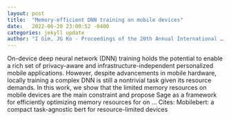 ```yaml
---
layout: post
title:  "Memory-efficient DNN training on mobile devices"
date:   2022-06-20 23:00:52 -0400
categories: jekyll update
author: "I Gim, JG Ko - Proceedings of the 20th Annual International …, 2022"
---
```

On-device deep neural network (DNN) training holds the potential to enable a rich set of privacy-aware and infrastructure-independent personalized mobile applications. However, despite advancements in mobile hardware, locally training a complex DNN is still a nontrivial task given its resource demands. In this work, we show that the limited memory resources on mobile devices are the main constraint and propose Sage as a framework for efficiently optimizing memory resources for on …
Cites: ‪Mobilebert: a compact task-agnostic bert for resource-limited devices‬  